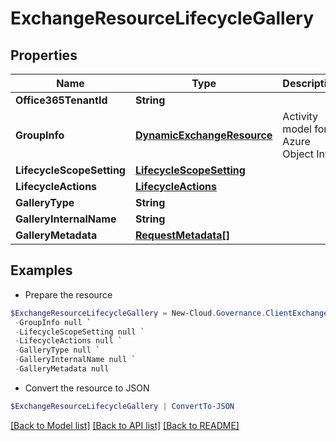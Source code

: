 # ExchangeResourceLifecycleGallery
## Properties

Name | Type | Description | Notes
------------ | ------------- | ------------- | -------------
**Office365TenantId** | **String** |  | [optional] 
**GroupInfo** | [**DynamicExchangeResource**](DynamicExchangeResource.md) | Activity model for Azure Object Info | [optional] 
**LifecycleScopeSetting** | [**LifecycleScopeSetting**](LifecycleScopeSetting.md) |  | [optional] 
**LifecycleActions** | [**LifecycleActions**](LifecycleActions.md) |  | [optional] 
**GalleryType** | **String** |  | [optional] 
**GalleryInternalName** | **String** |  | [optional] 
**GalleryMetadata** | [**RequestMetadata[]**](RequestMetadata.md) |  | [optional] 

## Examples

- Prepare the resource
```powershell
$ExchangeResourceLifecycleGallery = New-Cloud.Governance.ClientExchangeResourceLifecycleGallery  -Office365TenantId null `
 -GroupInfo null `
 -LifecycleScopeSetting null `
 -LifecycleActions null `
 -GalleryType null `
 -GalleryInternalName null `
 -GalleryMetadata null
```

- Convert the resource to JSON
```powershell
$ExchangeResourceLifecycleGallery | ConvertTo-JSON
```

[[Back to Model list]](../README.md#documentation-for-models) [[Back to API list]](../README.md#documentation-for-api-endpoints) [[Back to README]](../README.md)

